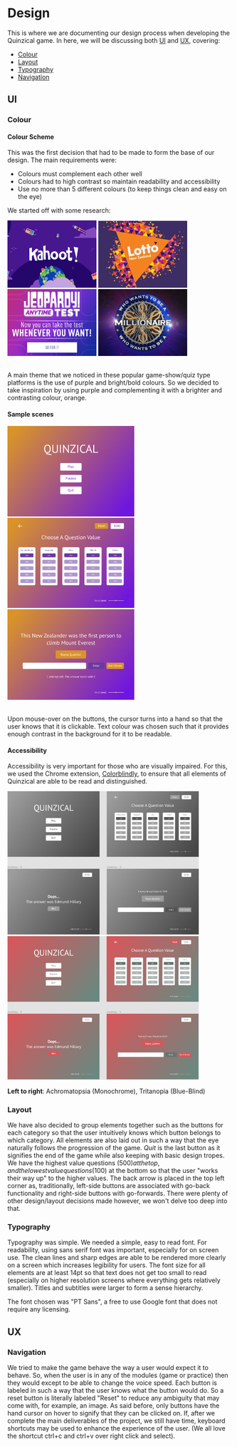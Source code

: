 # Design
This is where we are documenting our design process when developing the Quinzical game. In here, we will be discussing
both [UI](#ui) and [UX](#ux), covering:
- [Colour](#color)
- [Layout](#layout)
- [Typography](#typography)
- [Navigation](#navigation)

## UI
### Colour
#### Colour Scheme

This was the first decision that had to be made to form the base of our design. The main requirements were:
- Colours must complement each other well
- Colours had to high contrast so maintain readability and accessibility
- Use no more than 5 different colours (to keep things clean and easy on the eye)

We started off with some research:

<div>
    <img src="./img/kahoot.png" width=200 alt="Kahoot"/>
    <img src="./img/lotto.jpg" width=200 alt="Lotto"/>
    <img src="./img/jeopardy.jpg" width=200 alt="Jeopardy"/>
    <img src="./img/millionaire.jpg" width=200 alt="Who wants to be a millionaire?"/>
</div>
<br>

A main theme that we noticed in these popular game-show/quiz type platforms is the use of purple and bright/bold colours.
So we decided to take inspiration by using purple and complementing it with a brighter and contrasting colour, orange.

#### Sample scenes
<div>
    <img src="../mockups/start.jpg" width=285 alt="Start page"/>
    <img src="../mockups/play-question-board.jpg" width=285 alt="Question board"/>
    <img src="../mockups/practice-1-attempt.jpg" width=285 alt="One attempt left in practice mode"/>
</div>
<br>

Upon mouse-over on the buttons, the cursor turns into a hand so that the user knows that it is clickable. Text colour was chosen such that
it provides enough contrast in the background for it to be readable.

#### Accessibility
Accessibility is very important for those who are visually impaired. For this, we used the Chrome extension, 
[Colorblindly](https://chrome.google.com/webstore/detail/colorblindly/floniaahmccleoclneebhhmnjgdfijgg?hl=en), to ensure that
all elements of Quinzical are able to be read and distinguished.

<div>
  <img src="./img/achromatopsia.png" alt="Achromatopsia (monochrome)" width=430/>
  <img src="./img/tritanopia.png" alt="Tritanopia (blue-blind)" width=430/>
  <p><b>Left to right</b>: Achromatopsia (Monochrome), Tritanopia (Blue-Blind)</p>
</div>

### Layout
We have also decided to group elements together such as the buttons for each category so that the user intuitively knows which button belongs to which category.
All elements are also laid out in such a way that the eye naturally follows the progression of the game. *Quit* is the last button as it
signifies the end of the game while also keeping with basic design tropes. We have the highest value questions ($500) at the top, and the 
lowest value questions ($100) at the bottom so that the user "works their way up" to the higher values. The back arrow is placed in the top left corner
as, traditionally, left-side buttons are associated with go-back functionality and right-side buttons with go-forwards. There
were plenty of other design/layout decisions made however, we won't delve too deep into that.

### Typography
Typography was simple. We needed a simple, easy to read font. For readability, using sans serif font was important, especially for on screen
use. The clean lines and sharp edges are able to be rendered more clearly on a screen which increases legibility for users. The font size for
all elements are at least 14pt so that text does not get too small to read (especially on higher resolution screens where everything gets relatively smaller).
Titles and subtitles were larger to form a sense hierarchy.

The font chosen was "PT Sans", a free to use Google font that does not require any licensing.

## UX
### Navigation
We tried to make the game behave the way a user would expect it to behave. So, when the user is in any of the modules (game or practice)
then they would except to be able to change the voice speed. Each button is labeled in such a way that the user knows what
the button would do. So a reset button is literally labeled "Reset" to reduce any ambiguity that may come with, for example, an image.
As said before, only buttons have the hand cursor on hover to signify that they can be clicked on. If, after we complete the main
deliverables of the project, we still have time, keyboard shortcuts may be used to enhance the experience of the user. (We all love
the shortcut ctrl+c and ctrl+v over right click and select).